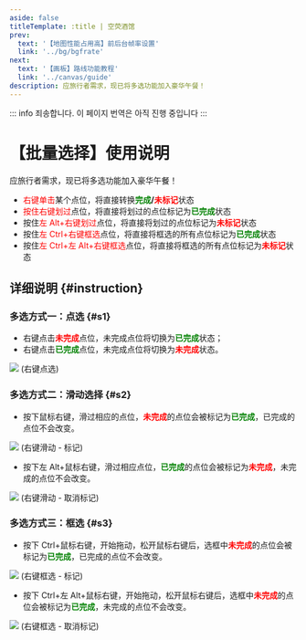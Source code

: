```yaml
---
aside: false
titleTemplate: :title | 空荧酒馆
prev:
  text: '【地图性能占用高】前后台帧率设置'
  link: '../bg/bgfrate'
next:
  text: '【画板】路线功能教程'
  link: '../canvas/guide'
description: 应旅行者需求，现已将多选功能加入豪华午餐！
---
```


::: info
죄송합니다. 이 페이지 번역은 아직 진행 중입니다
:::

[文：【批量选择】使用说明]: # 'https://support.qq.com/products/321980/faqs/97187'

# 【批量选择】使用说明

应旅行者需求，现已将多选功能加入豪华午餐！

- <span style="color: red">右键单击</span>某个点位，将直接转换<b><span style="color: green">完成</span>/<span style="color: red">未标记</span></b>状态
- <span style="color: red">按住右键划过</span>点位，将直接将划过的点位标记为<b><span style="color: green">已完成</span></b>状态
- 按住<span style="color: red">左 Alt+右键划过</span>点位，将直接将划过的点位标记为<b><span style="color: red">未标记</span></b>状态
- 按住<span style="color: red">左 Ctrl+右键框选</span>点位，将直接将框选的所有点位标记为<b><span style="color: green">已完成</span></b>状态
- 按住<span style="color: red">左 Ctrl+左 Alt+右键框选</span>点位，将直接将框选的所有点位标记为<b><span style="color: red">未标记</span></b>状态

## **详细说明** {#instruction}

### **多选方式一：点选** {#s1}

- 右键点击<b><span style="color: red">未完成</span></b>点位，未完成点位将切换为<b><span style="color: green">已完成</span></b>状态；
- 右键点击<b><span style="color: green">已完成</span></b>点位，未完成点位将切换为<b><span style="color: red">未完成</span></b>状态。

![](https://assets.yuanshen.site/docs/en/manual/1.gif)
(右键点选)

### **多选方式二：滑动选择** {#s2}

- 按下鼠标右键，滑过相应的点位，<b><span style="color: red">未完成</span></b>的点位会被标记为<b><span style="color: green">已完成</span></b>，已完成的点位不会改变。

![](https://assets.yuanshen.site/docs/en/manual/2.gif)
(右键滑动 - 标记)

- 按下左 Alt+鼠标右键，滑过相应点位，<b><span style="color: green">已完成</span></b>的点位会被标记为<b><span style="color: red">未完成</span></b>，未完成的点位不会改变。

![](https://assets.yuanshen.site/docs/en/manual/3.gif)
(右键滑动 - 取消标记)

### **多选方式三：框选** {#s3}

- 按下 Ctrl+鼠标右键，开始拖动，松开鼠标右键后，选框中<b><span style="color: red">未完成</span></b>的点位会被标记为<b><span style="color: green">已完成</span></b>，已完成的点位不会改变。

![](https://assets.yuanshen.site/docs/en/manual/4.gif)
(右键框选 - 标记)

- 按下 Ctrl+左 Alt+鼠标右键，开始拖动，松开鼠标右键后，选框中<b><span style="color: red">未完成</span></b>的点位会被标记为<b><span style="color: green">已完成</span></b>，未完成的点位不会改变。

![](https://assets.yuanshen.site/docs/en/manual/5.gif)
(右键框选 - 取消标记)
